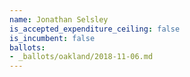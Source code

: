 ```yaml
---
name: Jonathan Selsley
is_accepted_expenditure_ceiling: false
is_incumbent: false
ballots:
- _ballots/oakland/2018-11-06.md
---
```

